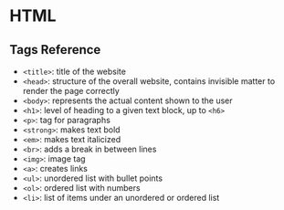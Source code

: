 # HTML

## Tags Reference

- `<title>`: title of the website
- `<head>`: structure of the overall website, contains invisible matter to render the page correctly
- `<body>`: represents the actual content shown to the user
- `<h1>`: level of heading to a given text block, up to `<h6>`
- `<p>`: tag for paragraphs
- `<strong>`: makes text bold
- `<em>`: makes text italicized
- `<br>`: adds a break in between lines
- `<img>`: image tag
- `<a>`: creates links
- `<ul>`: unordered list with bullet points
- `<ol>`: ordered list with numbers
- `<li>`: list of items under an unordered or ordered list

